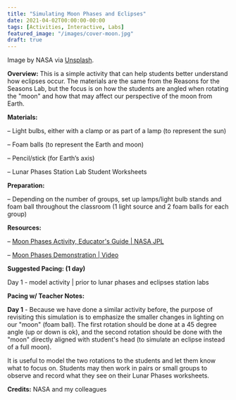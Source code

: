 ```yaml
---
title: "Simulating Moon Phases and Eclipses"
date: 2021-04-02T00:00:00-00:00
tags: [Activities, Interactive, Labs]
featured_image: "/images/cover-moon.jpg"
draft: true
---
```


Image by NASA via [Unsplash](https://unsplash.com/photos/V4ZksNimxLk).

**Overview:** This is a simple activity that can help students better understand how eclipses occur. The materials are the same from the Reasons for the Seasons Lab, but the focus is on how the students are angled when rotating the "moon" and how that may affect our perspective of the moon from Earth.

**Materials:**

– Light bulbs, either with a clamp or as part of a lamp (to represent the sun)

– Foam balls (to represent the Earth and moon)

– Pencil/stick (for Earth’s axis)

– Lunar Phases Station Lab Student Worksheets

**Preparation:**

– Depending on the number of groups, set up lamps/light bulb stands and foam ball throughout the classroom (1 light source and 2 foam balls for each group)

**Resources:**

– [Moon Phases Activity, Educator's Guide | NASA JPL](https://www.jpl.nasa.gov/edu/teach/activity/moon-phases/)

– [Moon Phases Demonstration | Video](https://www.youtube.com/watch?v=wz01pTvuMa0)

**Suggested Pacing: (1 day)**

Day 1 - model activity | prior to lunar phases and eclipses station labs

**Pacing w/ Teacher Notes:** 

**Day 1** - Because we have done a similar activity before, the purpose of revisiting this simulation is to emphasize the smaller changes in lighting on our "moon" (foam ball). The first rotation should be done at a 45 degree angle (up or down is ok), and the second rotation should be done with the "moon" directly aligned with student's head (to simulate an eclipse instead of a full moon).

It is useful to model the two rotations to the students and let them know what to focus on. Students may then work in pairs or small groups to observe and record what they see on their Lunar Phases worksheets.

**Credits:** NASA and my colleagues

